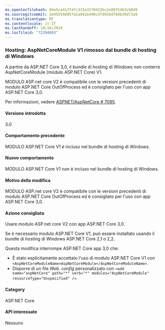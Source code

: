 ```yaml
---
ms.openlocfilehash: 04e5ca41374fc333a31f0422bc2e89f54b3cb049
ms.sourcegitcommit: 2e95559d957a1a942e490c5fd916df04b39d73a9
ms.translationtype: MT
ms.contentlocale: it-IT
ms.lasthandoff: 10/16/2019
ms.locfileid: "72394093"
---
```

### <a name="hosting-aspnetcoremodule-v1-removed-from-windows-hosting-bundle"></a>Hosting: AspNetCoreModule V1 rimosso dal bundle di hosting di Windows

A partire da ASP.NET Core 3,0, il bundle di hosting di Windows non conterrà AspNetCoreModule (modulo ASP.NET Core) V1.

MODULO ASP.net core V2 è compatibile con le versioni precedenti di modulo ASP.NET Core OutOfProcess ed è consigliato per l'uso con app ASP.NET Core 3,0.

Per informazioni, vedere [ASPNET/AspNetCore # 7095](https://github.com/aspnet/AspNetCore/issues/7095).

#### <a name="version-introduced"></a>Versione introdotta

3.0

#### <a name="old-behavior"></a>Comportamento precedente

MODULO ASP.NET Core V1 è incluso nel bundle di hosting di Windows.

#### <a name="new-behavior"></a>Nuovo comportamento

MODULO ASP.NET Core V1 non è incluso nel bundle di hosting di Windows.

#### <a name="reason-for-change"></a>Motivo della modifica

MODULO ASP.net core V2 è compatibile con le versioni precedenti di modulo ASP.NET Core OutOfProcess ed è consigliato per l'uso con app ASP.NET Core 3,0.

#### <a name="recommended-action"></a>Azione consigliata

Usare modulo ASP.net core V2 con app ASP.NET Core 3,0.

Se è necessario modulo ASP.NET Core V1, può essere installato usando il bundle di hosting di Windows ASP.NET Core 2,1 o 2,2.

Questa modifica interrompe ASP.NET Core app 3,0 che:

- È stato esplicitamente accettato l'uso di modulo ASP.NET Core V1 con `<AspNetCoreModuleName>AspNetCoreModule</AspNetCoreModuleName>`.
- Disporre di un file *Web. config* personalizzato con `<add name="aspNetCore" path="*" verb="*" modules="AspNetCoreModule" resourceType="Unspecified" />`.

#### <a name="category"></a>Category

ASP.NET Core

#### <a name="affected-apis"></a>API interessate

Nessuno

<!-- 

#### Affected APIs

Not detectable via API analysis

-->
